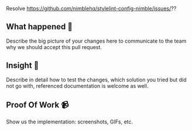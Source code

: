 Resolve https://github.com/nimblehq/stylelint-config-nimble/issues/??

## What happened 👀

Describe the big picture of your changes here to communicate to the team why we should accept this pull request.

## Insight 📝

Describe in detail how to test the changes, which solution you tried but did not go with, referenced documentation is welcome as well.

## Proof Of Work 📹

Show us the implementation: screenshots, GIFs, etc.
